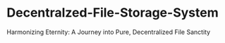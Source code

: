 # Decentralzed-File-Storage-System
Harmonizing Eternity: A Journey into Pure, Decentralized File Sanctity
